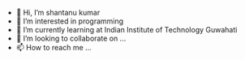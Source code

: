 - 👋 Hi, I’m shantanu kumar
- 👀 I’m interested in programming
- 🌱 I’m currently learning at Indian Institute of Technology Guwahati
- 💞️ I’m looking to collaborate on ...
- 📫 How to reach me ...

<!---
shanu8864/shanu8864 is a ✨ special ✨ repository because its `README.md` (this file) appears on your GitHub profile.
You can click the Preview link to take a look at your changes.
--->
